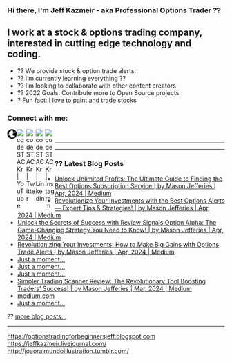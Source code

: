

<!--
**jeffkazmeir/jeffkazmeir** is a ✨ _special_ ✨ repository because its `README.md` (this file) appears on your GitHub profile.

Here are some ideas to get you started:

- 🔭 I’m currently working on ...
- 🌱 I’m currently learning ...
- 👯 I’m looking to collaborate on ...
- 🤔 I’m looking for help with ...
- 💬 Ask me about ...
- 📫 How to reach me: ...
- 😄 Pronouns: ...
- ⚡ Fun fact: ...
-->
### Hi there, I'm Jeff Kazmeir - aka Professional Options Trader ??
## I work at a stock & options trading company, interested in cutting edge technology and coding.

- ?? We provide stock & option trade alerts.
- ?? I’m currently learning everything ??
- ?? I’m looking to collaborate with other content creators
- ?? 2022 Goals: Contribute more to Open Source projects
- ? Fun fact: I love to paint and trade stocks


### Connect with me:

[<img align="left" alt="codeSTACKr.com" width="22px" src="https://raw.githubusercontent.com/iconic/open-iconic/master/svg/globe.svg" />][website]
[<img align="left" alt="codeSTACKr | YouTube" width="22px" src="https://cdn.jsdelivr.net/npm/simple-icons@v3/icons/youtube.svg" />][youtube]
[<img align="left" alt="codeSTACKr | Twitter" width="22px" src="https://cdn.jsdelivr.net/npm/simple-icons@v3/icons/twitter.svg" />][twitter]
[<img align="left" alt="codeSTACKr | LinkedIn" width="22px" src="https://cdn.jsdelivr.net/npm/simple-icons@v3/icons/linkedin.svg" />][linkedin]
[<img align="left" alt="codeSTACKr | Instagram" width="22px" src="https://cdn.jsdelivr.net/npm/simple-icons@v3/icons/instagram.svg" />][instagram]

<br />

---

---

### ?? Latest Blog Posts

<!-- BLOG-POST-LIST:START -->
- [Unlock Unlimited Profits: The Ultimate Guide to Finding the Best Options Subscription Service | by Mason Jefferies | Apr, 2024 | Medium](https://tradingoptionsforbeginners.medium.com/unlock-unlimited-profits-the-ultimate-guide-to-finding-the-best-options-subscription-service-c918bd89040f?source=ifttt--------------3)
- [Revolutionize Your Investments with the Best Options Alerts — Expert Tips &amp; Strategies! | by Mason Jefferies | Apr, 2024 | Medium](https://tradingoptionsforbeginners.medium.com/revolutionize-your-investments-with-the-best-options-alerts-expert-tips-strategies-6b016be48c30?source=ifttt--------------3)
- [Unlock the Secrets of Success with Review Signals Option Alpha: The Game-Changing Strategy You Need to Know! | by Mason Jefferies | Apr, 2024 | Medium](https://tradingoptionsforbeginners.medium.com/unlock-the-secrets-of-success-with-review-signals-option-alpha-the-game-changing-strategy-you-need-ad6e67f44f08?source=ifttt--------------3)
- [Revolutionizing Your Investments: How to Make Big Gains with Options Trade Alerts | by Mason Jefferies | Apr, 2024 | Medium](https://tradingoptionsforbeginners.medium.com/revolutionizing-your-investments-how-to-make-big-gains-with-options-trade-alerts-a933b250e615?source=ifttt--------------3)
- [Just a moment...](https://medium.com/@tradingoptionsforbeginners/unlock-your-investing-potential-with-the-revolutionary-strategy-of-option-alpha-768871344797?source=ifttt--------------3)
- [Just a moment...](https://tradingoptionsforbeginners.medium.com/unlock-your-investing-potential-with-the-revolutionary-strategy-of-option-alpha-34eb5a437e0f?source=ifttt--------------3)
- [Just a moment...](https://medium.com/@tradingoptionsforbeginners/unveiling-the-secret-to-success-how-traders-are-making-the-right-choice-every-time-a70820ee912a?source=ifttt--------------3)
- [Simpler Trading Scanner Review: The Revolutionary Tool Boosting Traders’ Success! | by Mason Jefferies | Mar, 2024 | Medium](https://tradingoptionsforbeginners.medium.com/simpler-trading-scanner-review-the-revolutionary-tool-boosting-traders-success-5ad3d650ced5?source=ifttt--------------3)
- [medium.com](https://medium.com/@tradingoptionsforbeginners/discover-the-proven-strategy-for-explosive-profits-with-options-day-trading-learn-how-to-master-2e52a91c793a?source=ifttt--------------3)
- [Just a moment...](https://medium.com/@tradingoptionsforbeginners/discover-the-truth-simpler-trading-reviews-on-reddit-exposed-2064e553bc96?source=ifttt--------------3)
<!-- BLOG-POST-LIST:END -->

?? [more blog posts...](https://theministerofcapitalism.com/blog/)

---


[website]: https://kingtradingsystems.com/blog/
[twitter]: https://twitter.com/optionstradejef
[youtube]: https://www.youtube.com/channel/UCEo82TuA0YdbXyO2oPecIHQ
[instagram]: https://tradingoptionsforbeginners.medium.com
[linkedin]: https://ca.linkedin.com/in/theministerofcapitalism
 https://optionstradingforbeginnersjeff.blogspot.com
 https://jeffkazmeir.livejournal.com/
 http://joaoraimundoillustration.tumblr.com/



